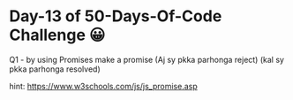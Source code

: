 # Day-13 of 50-Days-Of-Code Challenge 😀
 Q1 - by using Promises make a promise (Aj sy pkka parhonga reject) 
 (kal sy pkka parhonga resolved)


 hint:
 https://www.w3schools.com/js/js_promise.asp



 
